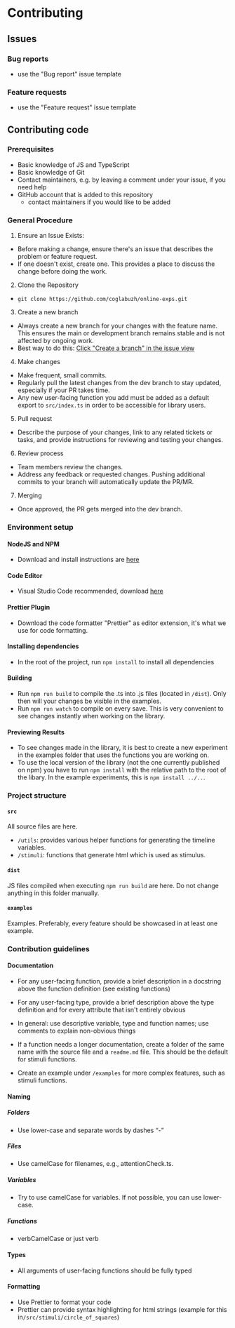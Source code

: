 # Contributing

## Issues

### Bug reports

- use the "Bug report" issue template

### Feature requests

- use the "Feature request" issue template

## Contributing code

### Prerequisites

- Basic knowledge of JS and TypeScript
- Basic knowledge of Git
- Contact maintainers, e.g. by leaving a comment under your issue, if you need help
- GitHub account that is added to this repository
  - contact maintainers if you would like to be added

### General Procedure

1. Ensure an Issue Exists:

- Before making a change, ensure there's an issue that describes the problem or feature request.
- If one doesn't exist, create one. This provides a place to discuss the change before doing the work.

2. Clone the Repository

- `git clone https://github.com/coglabuzh/online-exps.git`

3. Create a new branch

- Always create a new branch for your changes with the feature name. This ensures the main or development branch remains stable and is not affected by ongoing work.
- Best way to do this: [Click "Create a branch" in the issue view](https://docs.github.com/en/issues/tracking-your-work-with-issues/creating-a-branch-for-an-issue)

4. Make changes

- Make frequent, small commits.
- Regularly pull the latest changes from the dev branch to stay updated, especially if your PR takes time.
- Any new user-facing function you add must be added as a default export to `src/index.ts` in order to be accessible for library users.

5. Pull request

- Describe the purpose of your changes, link to any related tickets or tasks, and provide instructions for reviewing and testing your changes.

6. Review process

- Team members review the changes.
- Address any feedback or requested changes. Pushing additional commits to your branch will automatically update the PR/MR.

7. Merging

- Once approved, the PR gets merged into the dev branch.

### Environment setup

#### NodeJS and NPM

- Download and install instructions are [here](https://nodejs.org/en)

#### Code Editor

- Visual Studio Code recommended, download [here](https://code.visualstudio.com)

#### Prettier Plugin

- Download the code formatter "Prettier" as editor extension, it's what we use for code formatting.

#### Installing dependencies

- In the root of the project, run `npm install` to install all dependencies

#### Building

- Run `npm run build` to compile the .ts into .js files (located in `/dist`). Only then will your changes be visible in the examples.
- Run `npm run watch` to compile on every save. This is very convenient to see changes instantly when working on the library.

#### Previewing Results

- To see changes made in the library, it is best to create a new experiment in the examples folder that uses the functions you are working on.
- To use the local version of the library (not the one currently published on npm) you have to run `npm install` with the relative path to the root of the libary. In the example experiments, this is `npm install ../..`.

### Project structure

#### `src`

All source files are here.

- `/utils`: provides various helper functions for generating the timeline variables.
- `/stimuli`: functions that generate html which is used as stimulus.

#### `dist`

JS files compiled when executing `npm run build` are here. Do not change anything in this folder manually.

#### `examples`

Examples. Preferably, every feature should be showcased in at least one example.

### Contribution guidelines

#### Documentation

- For any user-facing function, provide a brief description in a docstring above the function definition (see existing functions)
- For any user-facing type, provide a brief description above the type definition and for every attribute that isn't entirely obvious
- In general: use descriptive variable, type and function names; use comments to explain non-obvious things

- If a function needs a longer documentation, create a folder of the same name with the source file and a `readme.md` file. This should be the default for stimuli functions.

- Create an example under `/examples` for more complex features, such as stimuli functions.

#### Naming
##### Folders
- Use lower-case and separate words by dashes “-”

##### Files
- Use camelCase for filenames, e.g., attentionCheck.ts.

##### Variables
- Try to use camelCase for variables. If not possible, you can use lower-case. 

##### Functions
- verbCamelCase or just verb

#### Types

- All arguments of user-facing functions should be fully typed

#### Formatting

- Use Prettier to format your code
- Prettier can provide syntax highlighting for html strings (example for this in`/src/stimuli/circle_of_squares`)

####
